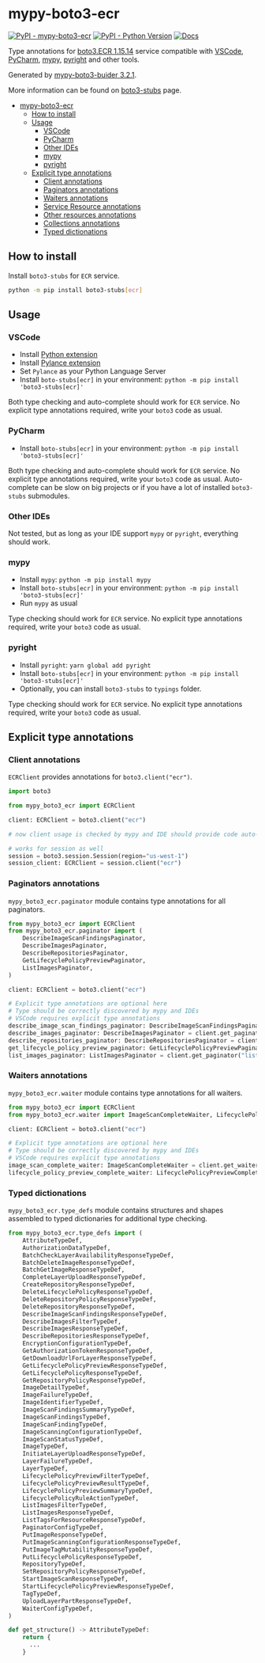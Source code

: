 # mypy-boto3-ecr

[![PyPI - mypy-boto3-ecr](https://img.shields.io/pypi/v/mypy-boto3-ecr.svg?color=blue)](https://pypi.org/project/mypy-boto3-ecr)
[![PyPI - Python Version](https://img.shields.io/pypi/pyversions/mypy-boto3-ecr.svg?color=blue)](https://pypi.org/project/mypy-boto3-ecr)
[![Docs](https://img.shields.io/readthedocs/mypy-boto3-builder.svg?color=blue)](https://mypy-boto3-builder.readthedocs.io/)

Type annotations for
[boto3.ECR 1.15.14](https://boto3.amazonaws.com/v1/documentation/api/1.15.14/reference/services/ecr.html#ECR) service
compatible with
[VSCode](https://code.visualstudio.com/),
[PyCharm](https://www.jetbrains.com/pycharm/),
[mypy](https://github.com/python/mypy),
[pyright](https://github.com/microsoft/pyright)
and other tools.

Generated by [mypy-boto3-buider 3.2.1](https://github.com/vemel/mypy_boto3_builder).

More information can be found on [boto3-stubs](https://pypi.org/project/boto3-stubs/) page.

- [mypy-boto3-ecr](#mypy-boto3-ecr)
  - [How to install](#how-to-install)
  - [Usage](#usage)
    - [VSCode](#vscode)
    - [PyCharm](#pycharm)
    - [Other IDEs](#other-ides)
    - [mypy](#mypy)
    - [pyright](#pyright)
  - [Explicit type annotations](#explicit-type-annotations)
    - [Client annotations](#client-annotations)
    - [Paginators annotations](#paginators-annotations)
    - [Waiters annotations](#waiters-annotations)
    - [Service Resource annotations](#service-resource-annotations)
    - [Other resources annotations](#other-resources-annotations)
    - [Collections annotations](#collections-annotations)
    - [Typed dictionations](#typed-dictionations)

## How to install

Install `boto3-stubs` for `ECR` service.

```bash
python -m pip install boto3-stubs[ecr]
```

## Usage

### VSCode

- Install [Python extension](https://marketplace.visualstudio.com/items?itemName=ms-python.python)
- Install [Pylance extension](https://marketplace.visualstudio.com/items?itemName=ms-python.vscode-pylance)
- Set `Pylance` as your Python Language Server
- Install `boto-stubs[ecr]` in your environment: `python -m pip install 'boto3-stubs[ecr]'`

Both type checking and auto-complete should work for `ECR` service.
No explicit type annotations required, write your `boto3` code as usual.

### PyCharm

- Install `boto-stubs[ecr]` in your environment: `python -m pip install 'boto3-stubs[ecr]'`

Both type checking and auto-complete should work for `ECR` service.
No explicit type annotations required, write your `boto3` code as usual.
Auto-complete can be slow on big projects or if you have a lot of installed `boto3-stubs` submodules.

### Other IDEs

Not tested, but as long as your IDE support `mypy` or `pyright`, everything should work.

### mypy

- Install `mypy`: `python -m pip install mypy`
- Install `boto-stubs[ecr]` in your environment: `python -m pip install 'boto3-stubs[ecr]'`
- Run `mypy` as usual

Type checking should work for `ECR` service.
No explicit type annotations required, write your `boto3` code as usual.

### pyright

- Install `pyright`: `yarn global add pyright`
- Install `boto-stubs[ecr]` in your environment: `python -m pip install 'boto3-stubs[ecr]'`
- Optionally, you can install `boto3-stubs` to `typings` folder.

Type checking should work for `ECR` service.
No explicit type annotations required, write your `boto3` code as usual.

## Explicit type annotations

### Client annotations

`ECRClient` provides annotations for `boto3.client("ecr")`.

```python
import boto3

from mypy_boto3_ecr import ECRClient

client: ECRClient = boto3.client("ecr")

# now client usage is checked by mypy and IDE should provide code auto-complete

# works for session as well
session = boto3.session.Session(region="us-west-1")
session_client: ECRClient = session.client("ecr")
```

### Paginators annotations

`mypy_boto3_ecr.paginator` module contains type annotations for all paginators.

```python
from mypy_boto3_ecr import ECRClient
from mypy_boto3_ecr.paginator import (
    DescribeImageScanFindingsPaginator,
    DescribeImagesPaginator,
    DescribeRepositoriesPaginator,
    GetLifecyclePolicyPreviewPaginator,
    ListImagesPaginator,
)

client: ECRClient = boto3.client("ecr")

# Explicit type annotations are optional here
# Type should be correctly discovered by mypy and IDEs
# VSCode requires explicit type annotations
describe_image_scan_findings_paginator: DescribeImageScanFindingsPaginator = client.get_paginator("describe_image_scan_findings")
describe_images_paginator: DescribeImagesPaginator = client.get_paginator("describe_images")
describe_repositories_paginator: DescribeRepositoriesPaginator = client.get_paginator("describe_repositories")
get_lifecycle_policy_preview_paginator: GetLifecyclePolicyPreviewPaginator = client.get_paginator("get_lifecycle_policy_preview")
list_images_paginator: ListImagesPaginator = client.get_paginator("list_images")
```


### Waiters annotations

`mypy_boto3_ecr.waiter` module contains type annotations for all waiters.

```python
from mypy_boto3_ecr import ECRClient
from mypy_boto3_ecr.waiter import ImageScanCompleteWaiter, LifecyclePolicyPreviewCompleteWaiter

client: ECRClient = boto3.client("ecr")

# Explicit type annotations are optional here
# Type should be correctly discovered by mypy and IDEs
# VSCode requires explicit type annotations
image_scan_complete_waiter: ImageScanCompleteWaiter = client.get_waiter("image_scan_complete")
lifecycle_policy_preview_complete_waiter: LifecyclePolicyPreviewCompleteWaiter = client.get_waiter("lifecycle_policy_preview_complete")
```





### Typed dictionations

`mypy_boto3_ecr.type_defs` module contains structures and shapes assembled
to typed dictionaries for additional type checking.

```python
from mypy_boto3_ecr.type_defs import (
    AttributeTypeDef,
    AuthorizationDataTypeDef,
    BatchCheckLayerAvailabilityResponseTypeDef,
    BatchDeleteImageResponseTypeDef,
    BatchGetImageResponseTypeDef,
    CompleteLayerUploadResponseTypeDef,
    CreateRepositoryResponseTypeDef,
    DeleteLifecyclePolicyResponseTypeDef,
    DeleteRepositoryPolicyResponseTypeDef,
    DeleteRepositoryResponseTypeDef,
    DescribeImageScanFindingsResponseTypeDef,
    DescribeImagesFilterTypeDef,
    DescribeImagesResponseTypeDef,
    DescribeRepositoriesResponseTypeDef,
    EncryptionConfigurationTypeDef,
    GetAuthorizationTokenResponseTypeDef,
    GetDownloadUrlForLayerResponseTypeDef,
    GetLifecyclePolicyPreviewResponseTypeDef,
    GetLifecyclePolicyResponseTypeDef,
    GetRepositoryPolicyResponseTypeDef,
    ImageDetailTypeDef,
    ImageFailureTypeDef,
    ImageIdentifierTypeDef,
    ImageScanFindingsSummaryTypeDef,
    ImageScanFindingsTypeDef,
    ImageScanFindingTypeDef,
    ImageScanningConfigurationTypeDef,
    ImageScanStatusTypeDef,
    ImageTypeDef,
    InitiateLayerUploadResponseTypeDef,
    LayerFailureTypeDef,
    LayerTypeDef,
    LifecyclePolicyPreviewFilterTypeDef,
    LifecyclePolicyPreviewResultTypeDef,
    LifecyclePolicyPreviewSummaryTypeDef,
    LifecyclePolicyRuleActionTypeDef,
    ListImagesFilterTypeDef,
    ListImagesResponseTypeDef,
    ListTagsForResourceResponseTypeDef,
    PaginatorConfigTypeDef,
    PutImageResponseTypeDef,
    PutImageScanningConfigurationResponseTypeDef,
    PutImageTagMutabilityResponseTypeDef,
    PutLifecyclePolicyResponseTypeDef,
    RepositoryTypeDef,
    SetRepositoryPolicyResponseTypeDef,
    StartImageScanResponseTypeDef,
    StartLifecyclePolicyPreviewResponseTypeDef,
    TagTypeDef,
    UploadLayerPartResponseTypeDef,
    WaiterConfigTypeDef,
)

def get_structure() -> AttributeTypeDef:
    return {
      ...
    }
```
